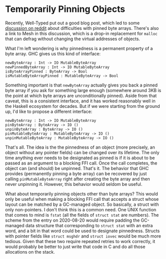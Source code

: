 # Temporarily Pinning Objects

Recently, Well-Typed put out a good blog post, which led to some
[discussion on reddit](https://www.reddit.com/r/haskell/comments/id8m9w/welltyped_understanding_memory_fragmentation/)
about difficulties with pinned byte arrays. There's also a link to
Mesh in this discussion, which is a drop-in replacement for `malloc`
that can defrag without changing the virtual addresses of objects.

What I'm left wondering is why pinnedness is a permanent property
of a byte array. GHC gives us this kind of interface:

    newByteArray : Int -> IO MutableByteArray
    newPinnedByteArray : Int -> IO MutableByteArray
    isByteArrayPinned : ByteArray -> Bool
    isMutableByteArrayPinned : MutableByteArray -> Bool

Something important is that `newByteArray` actually gives you back a
pinned byte array if you ask for something large enough (somewhere
around 3KB is the point at which byte arrays are unconditionally
pinned). Aside from that caveat, this is a consistent interface, and
it has worked reasonably well in the Haskell ecosystem for decades.
But if we were starting from the ground up, I'd like to propose a
different interface:

    newByteArray : Int -> IO MutableByteArray
    pinByteArray : ByteArray -> IO ()
    unpinByteArray : ByteArray -> IO ()
    pinMutableByteArray : MutableByteArray -> IO ()
    unpinMutableByteArray : MutableByteArray -> IO ()

That's all. The idea is the the pinnedness of an object (more precisely,
an object without any pointer fields) can be changed over its lifetime.
The only time anything ever needs to be designated as pinned is if it
is about to be passed as an argument to a blocking FFI call. Once the
call completes, the object can (and should) be unpinned. That's it.
The behavior that GHC provides (permanently pinning a byte array) can
be recovered by just calling `pinMutableByteArray` right after creating
the byte array and then never unpinning it. However, this behavior
would seldom be useful.

What about temporarily pinning objects other than byte arrays? This
would only be useful when making a blocking FFI call that accepts
a struct whose layout can be matched by a GC-managed object. So
basically, a struct with only non-pointers. I don't think this
is a common need. One UNIX function that comes to mind is `fstat`
(all the fields of `struct stat` are numbers). The scheme from
the entry on 2020-08-20 would require padding the GC-managed
data structure that corresponding to `struct stat` with an extra
word, and a bit in that word could be used to designate pinnedness.
Structs with pointer fields like `struct msghdr` and `struct iovec`
would be much more tedious. Given that these two require repeated
retries to work correctly, it would probably be better to just
write that code in C and do all those allocations on the stack.
